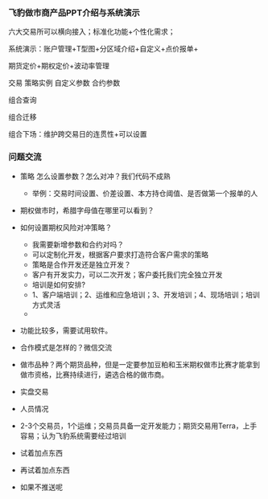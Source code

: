 ### 飞豹做市商产品PPT介绍与系统演示

六大交易所可以横向接入；标准化功能+个性化需求；

系统演示：账户管理+T型图+分区域介绍+自定义+点价报单+

期货定价+期权定价+波动率管理

交易 策略实例 自定义参数 合约参数

组合查询

组合迁移

组合下场：维护跨交易日的连贯性+可以设置

### 问题交流

- 策略 怎么设置参数？怎么对冲？我们代码不成熟
  
  - 举例：交易时间设置、价差设置、本方持仓阈值、是否做第一个报单的人
- 期权做市时，希腊字母值在哪里可以看到？
- 如何设置期权风险对冲策略？
	- 我需要新增参数和合约对吗？
	- 可以定制化开发，根据客户要求打造符合客户需求的策略
	- 策略是合作开发还是独立开发？
	- 客户有开发实力，可以二次开发；客户委托我们完全独立开发
	- 培训是如何安排?
	- 1、客户端培训；2、运维和应急培训；3、开发培训；4、现场培训；培训方式灵活
	- 
- 功能比较多，需要试用软件。 
- 合作模式是怎样的？微信交流
- 做市品种？两个期货品种，但是一定要参加豆粕和玉米期权做市比赛才能拿到做市资格，比赛持续进行，遴选合格的做市商。
- 实盘交易
- 人员情况
- 2-3个交易员，1个运维；交易员具备一定开发能力；期货交易用Terra，上手容易；认为飞豹系统需要经过培训
- 试着加点东西
- 再试着加点东西
- 如果不推送呢
